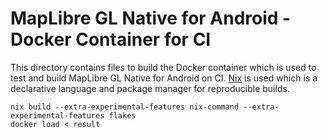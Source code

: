 # MapLibre GL Native for Android - Docker Container for CI

This directory contains files to build the Docker container which is used to test and build MapLibre GL Native for Android on CI. [Nix](https://nixos.org/) is used which is a declarative language and package manager for reproducible builds.

```
nix build --extra-experimental-features nix-command --extra-experimental-features flakes
docker load < result
```
